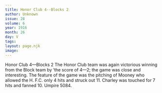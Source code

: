 ```yaml
---
title: Honor Club 4--Blocks 2
author: Unknown
issue: 28
volume: 6
year: 1916
month: 26
day: V
tags:
layout: page.njk
image:
---
```

Honor Club 4—Blocks 2 The Honor Club team was again victorious winning from the Block team by ‘the score of 4—2; the game was close and interesting.       The feature of the game was the pitching of Mooney who allowed the H. F.C. only 4 hits and struck out 11.       Charley was touched for 7 hits and fanned 10. Umpire 5084.                

